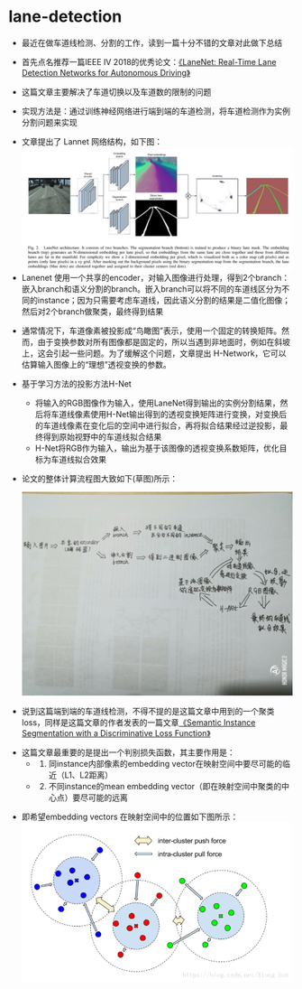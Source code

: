 # lane-detection
+ 最近在做车道线检测、分割的工作，读到一篇十分不错的文章对此做下总结
- 首先点名推荐一篇IEEE IV 2018的优秀论文：[《LaneNet: Real-Time Lane Detection Networks for Autonomous Driving》](./1802.05591.pdf)
+ 这篇文章主要解决了车道切换以及车道数的限制的问题
- 实现方法是：通过训练神经网络进行端到端的车道检测，将车道检测作为实例分割问题来实现
+ 文章提出了 Lannet 网络结构，如下图：
 ![](./imgs/20180608161846771.jpg)
+ Lanenet 使用一个共享的encoder，对输入图像进行处理，得到2个branch：嵌入branch和语义分割的branch。嵌入branch可以将不同的车道线区分为不同的instance；因为只需要考虑车道线，因此语义分割的结果是二值化图像；然后对2个branch做聚类，最终得到结果
-  通常情况下，车道像素被投影成“鸟瞰图”表示，使用一个固定的转换矩阵。然而，由于变换参数对所有图像都是固定的，所以当遇到非地面时，例如在斜坡上，这会引起一些问题。为了缓解这个问题，文章提出 H-Network，它可以估算输入图像上的“理想”透视变换的参数。

 + 基于学习方法的投影方法H-Net
 
    - 将输入的RGB图像作为输入，使用LaneNet得到输出的实例分割结果，然后将车道线像素使用H-Net输出得到的透视变换矩阵进行变换，对变换后的车道线像素在变化后的空间中进行拟合，再将拟合结果经过逆投影，最终得到原始视野中的车道线拟合结果

    * H-Net将RGB作为输入，输出为基于该图像的透视变换系数矩阵，优化目标为车道线拟合效果
    
+ 论文的整体计算流程图大致如下(草图)所示：
    
  ![](./imgs/2086708701-0.jpg)

- 说到这篇端到端的车道线检测，不得不提的是这篇文章中用到的一个聚类loss，同样是这篇文章的作者发表的一篇文章[《Semantic Instance Segmentation with a Discriminative Loss Function》](./1708.02551v1.pdf)

+ 这篇文章最重要的是提出一个判别损失函数，其主要作用是：
    - 1. 同instance内部像素的embedding vector在映射空间中要尽可能的临近（L1、L2距离）
    + 2. 不同instance的mean embedding vector（即在映射空间中聚类的中心点）要尽可能的远离

- 即希望embedding vectors 在映射空间中的位置如下图所示：
 ![](./imgs/20180815205911772.png)
